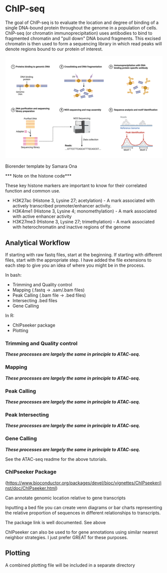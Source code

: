 # ChIP-seq

The goal of ChIP-seq is to evaluate the location and degree of binding of a single DNA-bound protein throughout the genome in a population of cells. ChIP-seq (or chromatin immunoprecipitation) uses antibodies to bind to fragmented chromatin and "pull down" DNA bound fragments. This excised chromatin is then used to form a sequencing library in which read peaks will denote regions bound to our protein of interest.

![image](../images/ChIPsequencing.png)

Biorender template by Samara Ona

*** Note on the histone code***

These key histone markers are important to know for their correlated function and common use.

- H3K27ac (Histone 3, Lysine 27; acetylation) - A mark associated with actively transcribed promoter/enhancer activity.
- H3K4me1 (Histone 3, Lysine 4; monomethylation) - A mark associated with active enhancer activity
- H3K27me3 (Histone 3, Lysine 27; trimethylation) - A mark associated with heterochromatin and inactive regions of the genome

## Analytical Workflow
If starting with raw fastq files, start at the beginning. If starting with different files, start with the appropriate step. I have added the file extensions to each step to give you an idea of where you might be in the process.

In bash:
* Trimming and Quality control
* Mapping (.fastq &rarr; .sam/.bam files)
* Peak Calling (.bam file &rarr; .bed files)
* Intersecting .bed files
* Gene Calling

In R:
* ChIPseeker package
* Plotting

### Trimming and Quality control

***These processes are largely the same in principle to ATAC-seq.***

### Mapping

***These processes are largely the same in principle to ATAC-seq.***

### Peak Calling

***These processes are largely the same in principle to ATAC-seq.***

### Peak Intersecting

***These processes are largely the same in principle to ATAC-seq.***

### Gene Calling

***These processes are largely the same in principle to ATAC-seq.***

See the ATAC-seq readme for the above tutorials.

### ChIPseeker Package

(https://www.bioconductor.org/packages/devel/bioc/vignettes/ChIPseeker/inst/doc/ChIPseeker.html)

Can annotate genomic location relative to gene transcripts

Inputting a bed file you can create venn diagrams or bar charts representing the relative proportion of sequences in different relationships to transcripts.

The package link is well documented. See above

ChIPseeker can also be used to for gene annotations using similar nearest neighbor strategies. I just prefer GREAT for these purposes.

## Plotting
A combined plotting file will be included in a separate directory
